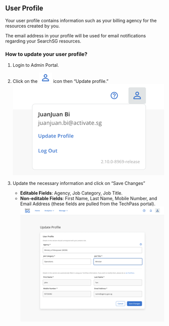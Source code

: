 ## User Profile

Your user profile contains information such as your billing agency for the resources created by you. 

The email address in your profile will be used for email notifications regarding your SearchSG resources.

### How to update your user profile?
1. Login to Admin Portal.
2. Click on the ![Update user profile](images/profile_icon.png) icon then “Update profile.”<br>
![Update user profile](images/user_profile.png)

3. Update the necessary information and click on “Save Changes”
   - **Editable Fields**: Agency, Job Category, Job Title.
   - **Non-editable Fields**: First Name, Last Name, Mobile Number, and Email Address (these fields are pulled from the TechPass portal).
![Update user profile](images/user/update_profile.png)
